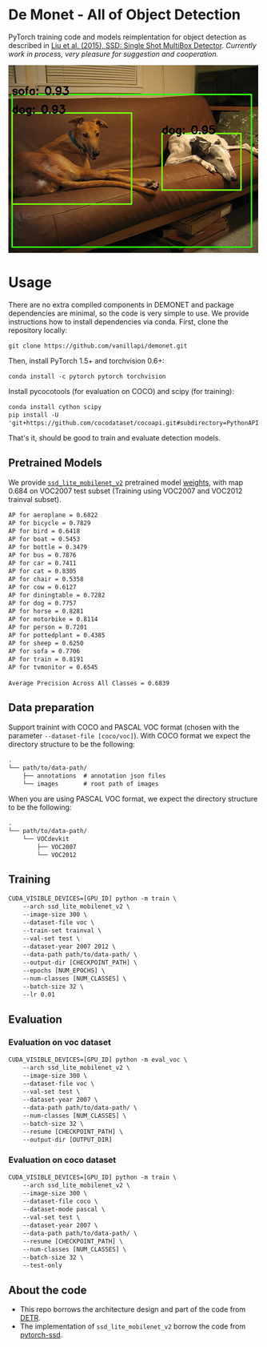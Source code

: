 # De Monet - All of Object Detection

PyTorch training code and models reimplentation for object detection as described in [Liu et al. (2015), SSD: Single Shot MultiBox Detector](https://arxiv.org/abs/1512.02325). *Currently work in process, very pleasure for suggestion and cooperation.*

![Example of SSD Lite with mobilenet v2 backbone](.github/demo.png)

# Usage

There are no extra compiled components in DEMONET and package dependencies are minimal, so the code is very simple to use. We provide instructions how to install dependencies via conda. First, clone the repository locally:

```
git clone https://github.com/vanillapi/demonet.git
```

Then, install PyTorch 1.5+ and torchvision 0.6+:

```
conda install -c pytorch pytorch torchvision
```

Install pycocotools (for evaluation on COCO) and scipy (for training):

```
conda install cython scipy
pip install -U 'git+https://github.com/cocodataset/cocoapi.git#subdirectory=PythonAPI'
```

That's it, should be good to train and evaluate detection models.

## Pretrained Models

We provide [`ssd_lite_mobilenet_v2`](models/ssd_mobilenet.py) pretrained model [weights](https://drive.google.com/file/d/1kxHTaxABJJuwxNsB10eAxkGRqLUnGXtL/view), with map 0.684 on VOC2007 test subset (Training using VOC2007 and VOC2012 trainval subset).

```
AP for aeroplane = 0.6822
AP for bicycle = 0.7829
AP for bird = 0.6418
AP for boat = 0.5453
AP for bottle = 0.3479
AP for bus = 0.7876
AP for car = 0.7411
AP for cat = 0.8305
AP for chair = 0.5358
AP for cow = 0.6127
AP for diningtable = 0.7282
AP for dog = 0.7757
AP for horse = 0.8281
AP for motorbike = 0.8114
AP for person = 0.7201
AP for pottedplant = 0.4385
AP for sheep = 0.6250
AP for sofa = 0.7706
AP for train = 0.8191
AP for tvmonitor = 0.6545

Average Precision Across All Classes = 0.6839
```

## Data preparation

Support trainint with COCO and PASCAL VOC format (chosen with the parameter `--dataset-file [coco/voc]`). With COCO format we expect the directory structure to be the following:

```
.
└── path/to/data-path/
    ├── annotations  # annotation json files
    └── images       # root path of images
```

When you are using PASCAL VOC format, we expect the directory structure to be the following:

```
.
└── path/to/data-path/
    └── VOCdevkit
        ├── VOC2007
        └── VOC2012
```

## Training

```
CUDA_VISIBLE_DEVICES=[GPU_ID] python -m train \
    --arch ssd_lite_mobilenet_v2 \
    --image-size 300 \
    --dataset-file voc \
    --train-set trainval \
    --val-set test \
    --dataset-year 2007 2012 \
    --data-path path/to/data-path/ \
    --output-dir [CHECKPOINT_PATH] \
    --epochs [NUM_EPOCHS] \
    --num-classes [NUM_CLASSES] \
    --batch-size 32 \
    --lr 0.01
```

## Evaluation

### Evaluation on voc dataset

```
CUDA_VISIBLE_DEVICES=[GPU_ID] python -m eval_voc \
    --arch ssd_lite_mobilenet_v2 \
    --image-size 300 \
    --dataset-file voc \
    --val-set test \
    --dataset-year 2007 \
    --data-path path/to/data-path/ \
    --num-classes [NUM_CLASSES] \
    --batch-size 32 \
    --resume [CHECKPOINT_PATH] \
    --output-dir [OUTPUT_DIR]
```

### Evaluation on coco dataset

```
CUDA_VISIBLE_DEVICES=[GPU_ID] python -m train \
    --arch ssd_lite_mobilenet_v2 \
    --image-size 300 \
    --dataset-file coco \
    --dataset-mode pascal \
    --val-set test \
    --dataset-year 2007 \
    --data-path path/to/data-path/ \
    --resume [CHECKPOINT_PATH] \
    --num-classes [NUM_CLASSES] \
    --batch-size 32 \
    --test-only
```

## About the code

- This repo borrows the architecture design and part of the code from [DETR](https://github.com/facebookresearch/detr).
- The implementation of `ssd_lite_mobilenet_v2` borrow the code from [pytorch-ssd](https://github.com/qfgaohao/pytorch-ssd).
